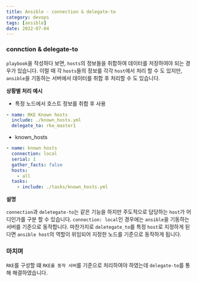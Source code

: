 ```yaml
---
title: Ansible - connection & delegate-to
category: devops
tags: [ansible]
date: 2022-07-04
---
```


### connction & delegate-to

`playbook`을 작성하다 보면, `hosts`의 정보들을 취합하여 데이터를 저장하여야 되는 경우가 있습니다. 이럴 때 각 `hosts`들의 정보를 각각 `host`에서 처리 할 수 도 있지만, `ansible`을 기동하는 서버에서 데이터를 취합 후 처리할 수 도 있습니다.

**상황별 처리 예시**

- 특정 노드에서 호스트 정보를 취합 후 사용

```yaml
- name: RKE Known hosts
  include: ./known_hosts.yml
  delegate_to: rke_master1
```

- known_hosts

```yaml
- name: known hosts
  connection: local
  serial: 1
  gather_facts: false
  hosts:
    - all
  tasks:
    - include: ./tasks/known_hosts.yml
```

**설명**

`connection`과 `deletegate-to`는 같은 기능을 하지만 주도적으로 담당하는 `host`가 어디인가를 구분 할 수 있습니다. `connection: local`인 경우에는 `ansible`을 기동하는 서버를 기준으로 동작합니다. 마찬가지로 `deletegate_to`를 특정 `host`로 지정하게 된다면 `ansible host`의 역할이 위임되어 지정한 노드를 기준으로 동작하게 됩니다.

### 마치며

`RKE`를 구성할 떄 `RKE를 동작 서버`를 기준으로 처리하여야 하였는데 `delegate-to`를 통해 해결하였습니다.
